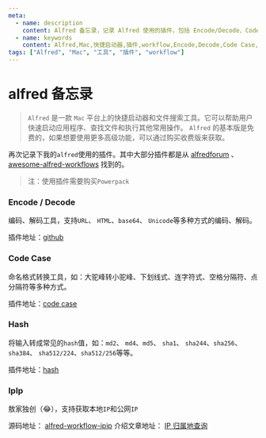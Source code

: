 ```yaml
---
meta:
  - name: description
    content: Alfred 备忘录，记录 Alfred 使用的插件，包括 Encode/Decode、Code Case、Hash、IpIp 等工具
  - name: keywords
    content: Alfred,Mac,快捷启动器,插件,workflow,Encode,Decode,Code Case,Hash,IpIp
tags: ["Alfred", "Mac", "工具", "插件", "workflow"]
---
```


# alfred 备忘录

> `Alfred` 是一款 `Mac` 平台上的快捷启动器和文件搜索工具。它可以帮助用户快速启动应用程序、查找文件和执行其他常用操作。 
`Alfred` 的基本版是免费的，如果想要使用更多高级功能，可以通过购买收费版来获取。

再次记录下我的`alfred`使用的插件。其中大部分插件都是从 [alfredforum](https://www.alfredforum.com/) 、 [awesome-alfred-workflows](https://github.com/alfred-workflows/awesome-alfred-workflows) 找到的。

> 注：使用插件需要购买`Powerpack`

### Encode / Decode

编码、解码工具，支持`URL`、 `HTML`、`base64`、 `Unicode`等多种方式的编码、解码。

<ImgView title="alfred" url="https://z.wiki/images/20220404/9988378ebdaa4338a56f8f1cf77751fd.png" />


<ImgView title="alfred" url="https://z.wiki/images/20220404/e1e3e1df37764325a61034440e1bcded.png" />


插件地址：[github](https://github.com/willfarrell/alfred-encode-decode-workflow)

### Code Case

命名格式转换工具，如：大驼峰转小驼峰、下划线式、连字符式、空格分隔符、点分隔符等多种方式。

<ImgView title="alfred" url="https://z.wiki/images/20220404/6b602f5fba024646b17827847032d390.png" />


插件地址：[code case](http://www.packal.org/workflow/code-case)


### Hash

将输入转成常见的`hash`值，如：`md2`、 `md4`、`md5`、 `sha1`、 `sha244`、`sha256`、`sha384`、 `sha512/224`、`sha512/256`等等。

<ImgView title="alfred" url="https://4.z.wiki/images/20220404/780ef2831a0b41cfb942c1548837de7e.png" />


插件地址：[hash](https://github.com/BigLuck/alfred2-hash)


### IpIp

敖家独创（😂），支持获取本地`IP`和公网`IP`

<ImgView title="alfred" url="https://z.wiki/images/20220410/d68b782087bd45909d9e814bb8393272.png" />


源码地址： [alfred-workflow-ipip](https://github.com/yihuaxiang/alfred-workflow-ipip) 
介绍文章地址： [IP 归属地查询](https://z.wiki/misc/ip-query.html#%E9%98%B6%E6%AE%B5%E6%80%A7%E6%88%90%E6%9E%9C)
